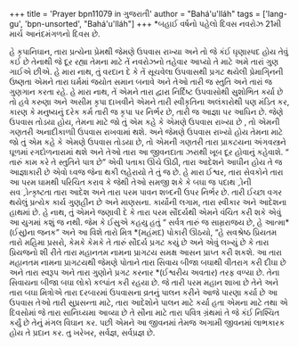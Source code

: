 +++
title = 'Prayer bpn11079 in ગુજરાતી'
author = "Bahá'u'lláh"
tags = ['lang-gu', 'bpn-unsorted', "Bahá'u'lláh"]
+++
*બહાઈ વર્ષનો પહેલો દિવસ નવરોઝ 21મી માર્ચ આનંદમંગળનો દિવસ છે.
 
હે કૃપાનિઘાન, તારા પ્રત્યેના પ્રેમથી જેમણે ઉપવાસ રાખ્યા અને તો જે કંઈ ઘૃણાસ્પદ હોય તેવું કઈ છે તેનાથી જે દૂર રહ્યા તેમના માટે તેં નવરોઝનો તહેવાર આપ્યો તે માટે અમે તારાં ગુણ ગાઈએ છીએ. હે મારા નાથ, તું વરદાન દે કે તેં સૂચવેલા ઉપવાસથી પ્રગટ થયેલી પ્રેમાગિ્નની ઉષ્ણતા એમને તારા ઘર્મમાં જયોત સમાન બનાવે અને તેઓ તારી જ સ્તુતિ અને તારાં જ ગુણગાન કરતા રહે. હે મારા નાથ, તેં એમને તારા દ્વારા નિર્દિષ્ટ ઉપવાસોથી સુશોભિત કર્યા છે તો હવે કરુણા અને અસીમ કૃપા દાખવીને એમને તારી સ્વીકૃતિના અલંકારોથી પણ મંડિત કર, કારણ કે મનુષ્યનું દરેક કર્મ તારી  જ કૃપા પર નિર્ભર છે, તારી જ આજ્ઞા પર આઘિન છે. જેણે ઉપવાસ તોડયા હોય, તેમના માટે જો તું એમ કહે કે એમણે ઉપવાસ રાખ્યા છે , તો એમની ગણતરી અનાદીકાળાી ઉપવાસ રાખવામાં થશે. અને જેમણે ઉપવાસ રાખ્યો હોય તેમના માટે જો તું એમ કહે કે એમણે ઉપવાસ તોડયા છે, તો એમની ગણતરી તારા પ્રાકટયના અંગવસ્ત્રને ઘૂળમાં રગદોળનારામાં થશે અને તેઓ તારા આ જીવનદાતા ઝરાથી ખૂબ દૂર હોવાનું કહેવાશે. 
“ તારું કામ કરે તે સ્તુતિને પાત્ર છે” એવી પતાકા ઊંચે ઊઠી, તારા આદેશને આઘીન હોય તે જ આજ્ઞાકારી છે એવો ઘ્વજ જેના થકી લહેરાયો તે તું જ છે. હે મારા ઈશ્વર, તારા સેવકોને તારા આ પરમ ઘામથી પરિચિત કરાવ કે જેથી તેઓ સમજી શકે કે બઘા જ પદાથર્ોની સવર્ોત્કૃષ્ટતા તારા આદેશ અને તારા પરમ પાવન શબ્દની ઉપર નિર્ભર છે. તારી ઈચ્છા વગર થયેલું પ્રત્યેક કાર્ય ગુણહીન છે અને માણસના.     કાર્યોની લગામ, તારા સ્વીકાર અને આદેશના હાથમાં છે. હે નાથ, તું એમને જણાવી દે કે તારા પરમ સૌંદર્યથી એમને વંચિત કરી શકે એવું આ યુગમાં કશું જ નથી. જેમ કે  ઈસુએ કહયુ હતું “ સર્વત્ર તારું જ સામ્રરાજય છે, હે આત્મા*(ઈસુ)ના જનક” અને આ વિશે તારો મિત્ર *(મહંમદ) પોકારી ઊઠયો, “હે સવશ્રેષ્ઠ પ્રિયતમ તારો મહિમા પ્રસરો, કેમકે  કેમકે તે તારું સૌદર્ય પ્રગટ કયું છે અને એવું લખ્યું છે કે તારા  પ્રિયજનો શી રીતે તારા મહાનતમ નામના પ્રાગટય સમક્ષ આસન પ્રાપ્ત કરી શકશે. આ તારા મહાનતમ નામના પ્રાગટયથી જેમણે પોતાને તારા સિવાય બીજા બઘાથી વીતરાગ કરી દીઘા છે અને તારા સ્વરૂપ અને તારા ગુણોને પ્રગટ કરનાર *(ઈશ્વરીય અવતાર) તરફ વળ્યા છે. તેના સિવાયના બીજા બઘા લોકો કલ્પાંત કરી રહયા છે. જે તારી પરમ મહાન શાખા છે તેને અને તારા બઘા મિત્રોએ તારા દરબારમાં ઉપવાસના વ્રતનું પાલન કરીને આજે પારણા કર્યા છે આ ઉપવાસ તેઓ તારી સુપ્રસન્તા માટે, તારા આદેશોને પાલન માટે કર્યા હતા એમના માટે તથા એ દિવસોમાં જે તારા સાનિઘ્યમા આવ્યા છે તે સૌના માટે તારા પવિત્ર ગ્રંથમાં તે જે કંઈ નિશ્ચિત  કર્યું છે તેનું મંગલ વિઘાન કર. પછી એમને આ જીવનમાં તેમજ અગામી જીવનમાં લાભકારક હોય તે પ્રદાન કર. 
તુ ખરેખર, સર્વજ્ઞ, સર્વપ્રજ્ઞ છે.
